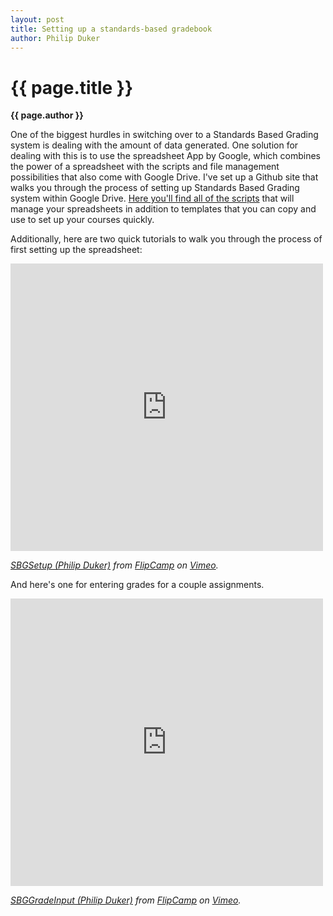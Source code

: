 ```yaml
---
layout: post
title: Setting up a standards-based gradebook
author: Philip Duker
---
```


{{ page.title }}  
================  
**{{ page.author }}**

One of the biggest hurdles in switching over to a Standards Based Grading system is dealing with the amount of data generated.  One solution for dealing with this is to use the spreadsheet App by Google, which combines the power of a spreadsheet with the scripts and file management possibilities that also come with Google Drive.  I've set up a Github site that walks you through the process of setting up Standards Based Grading system within Google Drive.  [Here you'll find all of the scripts](https://github.com/pduker/SBG-Scripts-for-GDocs) that will manage your spreadsheets in addition to templates that you can copy and use to set up your courses quickly.  

Additionally, here are two quick tutorials to walk you through the process of first setting up the spreadsheet: 



<iframe src="http://player.vimeo.com/video/77757257" width="500" height="460" frameborder="0" webkitAllowFullScreen="" mozallowfullscreen="" allowFullScreen=""> </iframe> 

*[SBGSetup (Philip Duker)](http://vimeo.com/77757257) from [FlipCamp](http://vimeo.com/user19882083) on [Vimeo](http://vimeo.com).*

And here's one for entering grades for a couple assignments.

<iframe src="http://player.vimeo.com/video/77760283" width="500" height="460" frameborder="0" webkitAllowFullScreen="" mozallowfullscreen="" allowFullScreen=""> </iframe> 

*[SBGGradeInput (Philip Duker)](http://vimeo.com/77760283) from [FlipCamp](http://vimeo.com/user19882083) on [Vimeo](http://vimeo.com).*
